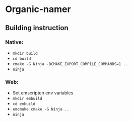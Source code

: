 # Organic-namer

## Building instruction
### Native:
* `mkdir build`
* `cd build`
* `cmake -G Ninja -DCMAKE_EXPORT_COMPILE_COMMANDS=1 ..`
* `ninja`
### Web:
* Set emscripten env variables
* `mkdir embuild`
* `cd embuild`
* `emcmake cmake -G Ninja ..`
* `ninja`
